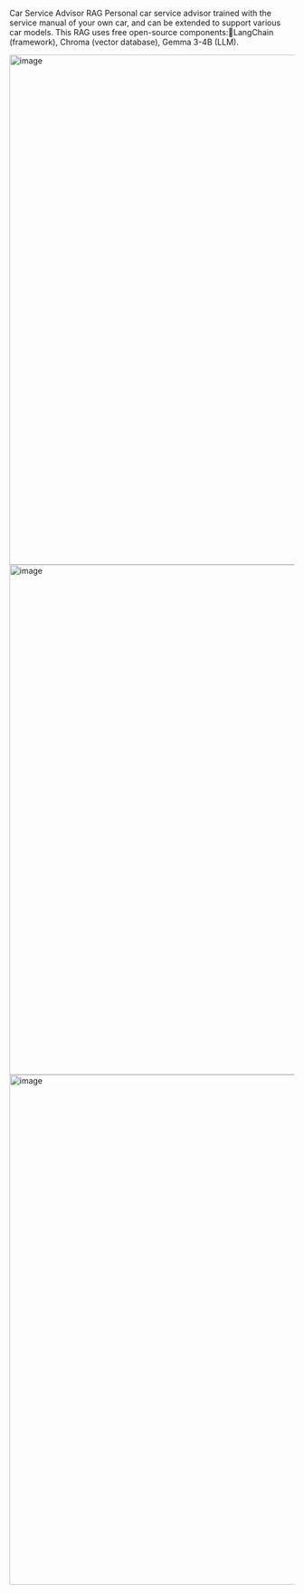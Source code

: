 Car Service Advisor RAG
Personal car service advisor trained with the service manual of your own car, and can be extended to support various car models.
This RAG uses free open-source components:LangChain (framework), Chroma (vector database), Gemma 3-4B (LLM).

<img width="1600" height="900" alt="image" src="https://github.com/user-attachments/assets/fe5e9db3-74b6-4100-9f14-a0a4d4a1c55d" />

<img width="1600" height="900" alt="image" src="https://github.com/user-attachments/assets/fec9afad-c346-448e-9d13-4252eefbf355" />

<img width="1600" height="900" alt="image" src="https://github.com/user-attachments/assets/dfc52b2a-9b8a-4e48-aaa5-4f529461b1af" />